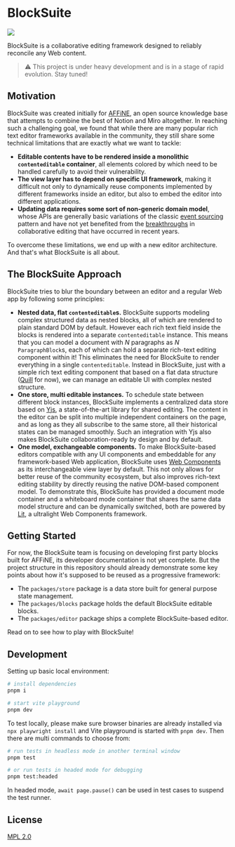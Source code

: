 # BlockSuite

<a href="./packages/store/package.json">
  <img src="https://img.shields.io/npm/v/@blocksuite/store.svg?maxAge=300&color=6880ff"/>
</a>

BlockSuite is a collaborative editing framework designed to reliably reconcile any Web content.

> ⚠️ This project is under heavy development and is in a stage of rapid evolution. Stay tuned!

## Motivation

BlockSuite was created initially for [AFFiNE](https://github.com/toeverything/AFFiNE), an open source knowledge base that attempts to combine the best of Notion and Miro altogether. In reaching such a challenging goal, we found that while there are many popular rich text editor frameworks available in the community, they still share some technical limitations that are exactly what we want to tackle:

- **Editable contents have to be rendered inside a monolithic `contenteditable` container**, all elements colored by which need to be handled carefully to avoid their vulnerability.
- **The view layer has to depend on specific UI framework**, making it difficult not only to dynamically reuse components implemented by different frameworks inside an editor, but also to embed the editor into different applications.
- **Updating data requires some sort of non-generic domain model**, whose APIs are generally basic variations of the classic [event sourcing](https://martinfowler.com/eaaDev/EventSourcing.html) pattern and have not yet benefited from the [breakthroughs](https://josephg.com/blog/crdts-go-brrr/) in collaborative editing that have occurred in recent years.

To overcome these limitations, we end up with a new editor architecture. And that's what BlockSuite is all about.

## The BlockSuite Approach

BlockSuite tries to blur the boundary between an editor and a regular Web app by following some principles:

- **Nested data, flat `contenteditable`s.** BlockSuite supports modeling complex structured data as nested blocks, all of which are rendered to plain standard DOM by default. However each rich text field inside the blocks is rendered into a separate `contenteditable` instance. This means that you can model a document with _N_ paragraphs as _N_ `ParagraphBlock`s, each of which can hold a separate rich-text editing component within it! This eliminates the need for BlockSuite to render everything in a single `contenteditable`. Instead in BlockSuite, just with a simple rich text editing component that based on a flat data structure ([Quill](https://quilljs.com/) for now), we can manage an editable UI with complex nested structure.
- **One store, multi editable instances.** To schedule state between different block instances, BlockSuite implements a centralized data store based on [Yjs](https://github.com/yjs/yjs), a state-of-the-art library for shared editing. The content in the editor can be split into multiple independent containers on the page, and as long as they all subscribe to the same store, all their historical states can be managed smoothly. Such an integration with Yjs also makes BlockSuite collaboration-ready by design and by default.
- **One model, exchangeable components.** To make BlockSuite-based editors compatible with any UI components and embeddable for any framework-based Web application, BlockSuite uses [Web Components](https://developer.mozilla.org/en-US/docs/Web/Web_Components) as its interchangeable view layer by default. This not only allows for better reuse of the community ecosystem, but also improves rich-text editing stability by directly reusing the native DOM-based component model. To demonstrate this, BlockSuite has provided a document mode container and a whiteboard mode container that shares the same data model structure and can be dynamically switched, both are powered by [Lit](https://lit.dev/), a ultralight Web Components framework.

## Getting Started

For now, the BlockSuite team is focusing on developing first party blocks built for AFFiNE, its developer documentation is not yet complete. But the project structure in this repository should already demonstrate some key points about how it's supposed to be reused as a progressive framework:

- The `packages/store` package is a data store built for general purpose state management.
- The `packages/blocks` package holds the default BlockSuite editable blocks.
- The `packages/editor` package ships a complete BlockSuite-based editor.

Read on to see how to play with BlockSuite!

## Development

Setting up basic local environment:

```bash
# install dependencies
pnpm i

# start vite playground
pnpm dev
```

To test locally, please make sure browser binaries are already installed via `npx playwright install` and Vite playground is started with `pnpm dev`. Then there are multi commands to choose from:

```bash
# run tests in headless mode in another terminal window
pnpm test

# or run tests in headed mode for debugging
pnpm test:headed
```

In headed mode, `await page.pause()` can be used in test cases to suspend the test runner.

## License

[MPL 2.0](./LICENSE)

